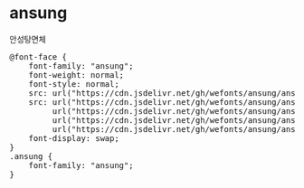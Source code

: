 # ansung
안성탕면체

<pre>
@font-face {
    font-family: "ansung";
    font-weight: normal;
    font-style: normal;
    src: url("https://cdn.jsdelivr.net/gh/wefonts/ansung/ansung.eot");
    src: url("https://cdn.jsdelivr.net/gh/wefonts/ansung/ansung.eot?#iefix") format("embedded-opentype"),
         url("https://cdn.jsdelivr.net/gh/wefonts/ansung/ansung.woff2") format("woff2"),
         url("https://cdn.jsdelivr.net/gh/wefonts/ansung/ansung.woff") format("woff"),
         url("https://cdn.jsdelivr.net/gh/wefonts/ansung/ansung.ttf") format("truetype");
    font-display: swap;
}
.ansung {
    font-family: "ansung";
}
</pre>
